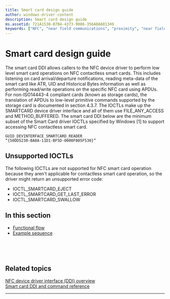 ```yaml
---
title: Smart card design guide
author: windows-driver-content
description: Smart card design guide
ms.assetid: 721A1530-B7B4-4373-9006-356A0A601349
keywords: ["NFC", "near field communications", "proximity", "near field proximity", "NFP"]
---
```


# Smart card design guide


The smart card DDI allows callers to the NFC device driver to perform low level smart card operations on NFC contactless smart cards. This includes listening on card arrival/departure notifications, reading meta-data of the smart card like ATR, UID and Historical Bytes information as well as performing read/write operations on the specific NFC card using APDUs. For non-ISO14443-4 compliant cards (known as storage cards), the translation of APDUs to low-level primitive commands supported by the storage card is documented in section 4.3.7. The IOCTLs make up the SMARTCARD device driver interface and all of them use FILE\_ANY\_ACCESS and METHOD\_BUFFERED. The smart card DDI below are the minimum subset of the Smart Card driver IOCTLs specified by Windows \[1\] to support accessing NFC contactless smart card.

``` syntax
GUID_DEVINTERFACE_SMARTCARD_READER
“{50DD5230-BA8A-11D1-BF5D-0000F805F530}”
```

## Unsupported IOCTLs


The following IOCTLs are not supported for NFC smart card operation because they aren't applicable for contactless smart card operation, so the driver might return an unsupported error code:

-   IOCTL\_SMARTCARD\_EJECT
-   IOCTL\_SMARTCARD\_GET\_LAST\_ERROR
-   IOCTL\_SMARTCARD\_SWALLOW

## In this section


-   [Functional flow](functional-flow.md)
-   [Example sequence](example-sequence.md)

 

 
## Related topics
[NFC device driver interface (DDI) overview](https://msdn.microsoft.com/library/windows/hardware/mt715815)  
[Smart card DDI and command reference](https://msdn.microsoft.com/library/windows/hardware/dn905601)  

------------------
